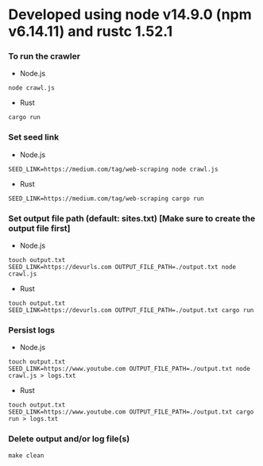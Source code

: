 # Developed using node v14.9.0 (npm v6.14.11) and rustc 1.52.1

### To run the crawler

- Node.js

```
node crawl.js
```

- Rust

```
cargo run
```

### Set seed link

- Node.js

```
SEED_LINK=https://medium.com/tag/web-scraping node crawl.js
```

- Rust

```
SEED_LINK=https://medium.com/tag/web-scraping cargo run
```

### Set output file path (default: sites.txt) [**Make sure to create the output file first**]

- Node.js

```
touch output.txt
SEED_LINK=https://devurls.com OUTPUT_FILE_PATH=./output.txt node crawl.js
```

- Rust

```
touch output.txt
SEED_LINK=https://devurls.com OUTPUT_FILE_PATH=./output.txt cargo run
```

### Persist logs

- Node.js

```
touch output.txt
SEED_LINK=https://www.youtube.com OUTPUT_FILE_PATH=./output.txt node crawl.js > logs.txt
```

- Rust

```
touch output.txt
SEED_LINK=https://www.youtube.com OUTPUT_FILE_PATH=./output.txt cargo run > logs.txt
```

### Delete output and/or log file(s)

```
make clean
```
